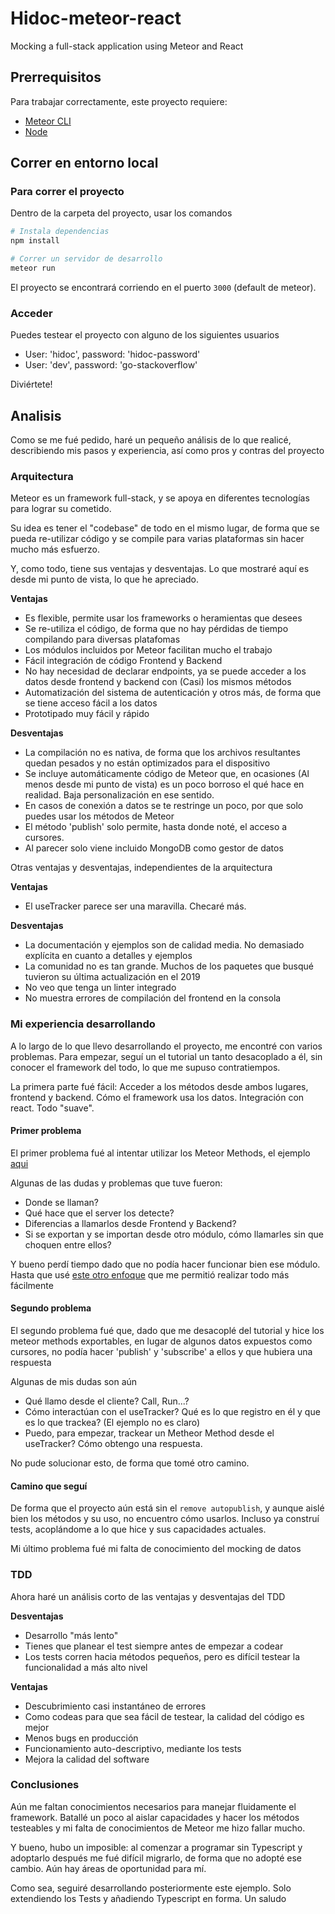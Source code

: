 # Hidoc-meteor-react

Mocking a full-stack application using Meteor and React

## Prerrequisitos

Para trabajar correctamente, este proyecto requiere:
- [Meteor CLI](https://www.meteor.com/install)
- [Node](https://nodejs.org/es/)

## Correr en entorno local

### Para correr el proyecto

Dentro de la carpeta del proyecto, usar los comandos

``` bash
# Instala dependencias
npm install

# Correr un servidor de desarrollo
meteor run
```

El proyecto se encontrará corriendo en el puerto `3000` (default de meteor).

### Acceder

Puedes testear el proyecto con alguno de los siguientes usuarios
- User: 'hidoc', password: 'hidoc-password'
- User: 'dev', password: 'go-stackoverflow'

Diviértete!

## Analisis

Como se me fué pedido, haré un pequeño análisis de lo que realicé, describiendo mis pasos y experiencia, así como pros y contras del proyecto

### Arquitectura

Meteor es un framework full-stack, y se apoya en diferentes tecnologías para lograr su cometido.

Su idea es tener el "codebase" de todo en el mismo lugar, de forma que se pueda re-utilizar código y se compile para varias plataformas sin hacer mucho más esfuerzo.

Y, como todo, tiene sus ventajas y desventajas. Lo que mostraré aquí es desde mi punto de vista, lo que he apreciado.

**Ventajas**
- Es flexible, permite usar los frameworks o heramientas que desees
- Se re-utiliza el código, de forma que no hay pérdidas de tiempo compilando para diversas platafomas
- Los módulos incluidos por Meteor facilitan mucho el trabajo
- Fácil integración de código Frontend y Backend
- No hay necesidad de declarar endpoints, ya se puede acceder a los datos desde frontend y backend con (Casi) los mismos métodos
- Automatización del sistema de autenticación y otros más, de forma que se tiene acceso fácil a los datos
- Prototipado muy fácil y rápido 


**Desventajas**
- La compilación no es nativa, de forma que los archivos resultantes quedan pesados y no están optimizados para el dispositivo
- Se incluye automáticamente código de Meteor que, en ocasiones (Al menos desde mi punto de vista) es un poco borroso el qué hace en realidad. Baja personalización en ese sentido.
- En casos de conexión a datos se te restringe un poco, por que solo puedes usar los métodos de Meteor
- El método 'publish' solo permite, hasta donde noté, el acceso a cursores.
- Al parecer solo viene incluido MongoDB como gestor de datos


Otras ventajas y desventajas, independientes de la arquitectura

**Ventajas**
- El useTracker parece ser una maravilla. Checaré más.

**Desventajas**
- La documentación y ejemplos son de calidad media. No demasiado explícita en cuanto a detalles y ejemplos
- La comunidad no es tan grande. Muchos de los paquetes que busqué tuvieron su última actualización en el 2019
- No veo que tenga un linter integrado
- No muestra errores de compilación del frontend en la consola

### Mi experiencia desarrollando

A lo largo de lo que llevo desarrollando el proyecto, me encontré con varios problemas. Para empezar, seguí un el tutorial un tanto desacoplado a él, sin conocer el framework del todo, lo que me supuso contratiempos.

La primera parte fué fácil: Acceder a los métodos desde ambos lugares, frontend y backend. Cómo el framework usa los datos. Integración con react. Todo "suave".

#### Primer problema

El primer problema fué al intentar utilizar los Meteor Methods, el ejemplo [aqui](https://guide.meteor.com/methods.html#advanced-boilerplate)

Algunas de las dudas y problemas que tuve fueron:
- Donde se llaman?
- Qué hace que el server los detecte?
- Diferencias a llamarlos desde Frontend y Backend?
- Si se exportan y se importan desde otro módulo, cómo llamarles sin que choquen entre ellos?

Y bueno perdí tiempo dado que no podía hacer funcionar bien ese módulo. Hasta que usé [este otro enfoque](https://guide.meteor.com/methods.html#validated-method) que me permitió realizar todo más fácilmente

#### Segundo problema

El segundo problema fué que, dado que me desacoplé del tutorial y hice los meteor methods exportables, en lugar de algunos datos expuestos como cursores, no podía hacer 'publish' y 'subscribe' a ellos y que hubiera una respuesta

Algunas de mis dudas son aún

- Qué llamo desde el cliente? Call, Run...?
- Cómo interactúan con el useTracker? Qué es lo que registro en él y que es lo que trackea? (El ejemplo no es claro)
- Puedo, para empezar, trackear un Metheor Method desde el useTracker? Cómo obtengo una respuesta.

No pude solucionar esto, de forma que tomé otro camino.


#### Camino que seguí

De forma que el proyecto aún está sin el `remove autopublish`, y aunque aislé bien los métodos y su uso, no encuentro cómo usarlos. Incluso ya construí tests, acoplándome a lo que hice y sus capacidades actuales.

Mi último problema fué mi falta de conocimiento del mocking de datos

### TDD

Ahora haré un análisis corto de las ventajas y desventajas del TDD

**Desventajas**
- Desarrollo "más lento"
- Tienes que planear el test siempre antes de empezar a codear
- Los tests corren hacia métodos pequeños, pero es difícil testear la funcionalidad a más alto nivel

**Ventajas**
- Descubrimiento casi instantáneo de errores
- Como codeas para que sea fácil de testear, la calidad del código es mejor
- Menos bugs en producción
- Funcionamiento auto-descriptivo, mediante los tests
- Mejora la calidad del software

### Conclusiones

Aún me faltan conocimientos necesarios para manejar fluidamente el framework. Batallé un poco al aislar capacidades y hacer los métodos testeables y mi falta de conocimientos de Meteor me hizo fallar mucho.

Y bueno, hubo un imposible: al comenzar a programar sin Typescript y adoptarlo después me fué difícil migrarlo, de forma que no adopté ese cambio. Aún hay áreas de oportunidad para mí.

Como sea, seguiré desarrollando posteriormente este ejemplo. Solo extendiendo los Tests y añadiendo Typescript en forma. Un saludo
